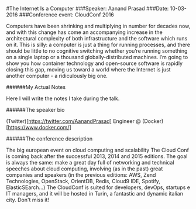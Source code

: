 #The Internet Is a Computer
###Speaker: Aanand Prasad
###Date: 10-03-2016
###Conference event: CloudConf 2016

Computers have been shrinking and multiplying in number for decades now, and with this change has come an accompanying increase in the architectural complexity of both infrastructure and the software which runs on it. This is silly: a computer is just a thing for running processes, and there should be little to no cognitive switching whether you’re running something on a single laptop or a thousand globally-distributed machines.
I’m going to show you how container technology and open-source software is rapidly closing this gap, moving us toward a world where the Internet is just another computer - a ridiculously big one.

######My Actual Notes

Here I will write the notes I take during the talk.

######The speaker bio

(Twitter)[https://twitter.com/AanandPrasad]
Engineer @ (Docker)[https://www.docker.com/]

######The conference description

The big european event on cloud computing and scalability
The Cloud Conf is coming back after the successful 2013, 2014 and 2015 editions.
The goal is always the same: make a great day full of networking and technical speeches about cloud computing, involving (as in the past) great companies and speakers (in the previous editions: AWS, Zend Technologies, OpenStack, OrientDB, Redis, Cloud9 IDE, Spotify, ElasticSEarch...)
The CloudConf is suited for developers, devOps, startups e IT managers, and it will be hosted in Turin, a fantastic and dynamic italian city. Don't miss it!